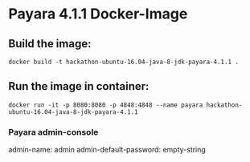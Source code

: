 # Payara 4.1.1 Docker-Image

## Build the image:

```
docker build -t hackathon-ubuntu-16.04-java-8-jdk-payara-4.1.1 .
```

## Run the image in container:

```
docker run -it -p 8080:8080 -p 4848:4848 --name payara hackathon-ubuntu-16.04-java-8-jdk-payara-4.1.1
```

### Payara admin-console

admin-name: admin
admin-default-password: empty-string